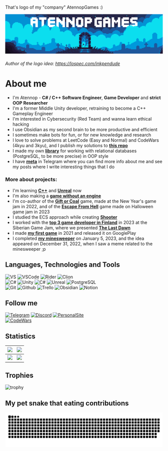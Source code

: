 That's logo of my "company" AtennopGames :)

[![Header](https://github.com/Atennop1/Atennop1/blob/main/assets/logo.png)]()
###### Author of the logo idea: https://lospec.com/inkpendude
 
# **About me**
- I'm Atennop - **C# / C++ Software Engineer**, **Game Developer** and **strict OOP Researcher**
- I'm a former Middle Unity developer, retraining to become a C++ Gameplay Engineer
- I'm interested in Cybersecurity (Red Team) and wanna learn ethical hacking
- I use Obsidian as my second brain to be more productive and efficient
- I sometimes make bots for fun, or for new knowledge and research
- I love to solve problems at LeetCode (Easy and Normal) and CodeWars (4kyu and 3kyu), and I publish my solutions to [**this repo**](https://github.com/Atennop1/CodeProblemsSolutions)
- I made my own [**library**](https://github.com/Atennop1/Relational-Databases-Via-OOP) for working with relational databases (PostgreSQL, to be more precise) in OOP style
- I have [**meta**](https://t.me/atennopmeta) in Telegram where you can find more info about me and see my posts where I write interesting things that I do

### More about projects:
- I'm learning [**C++**](https://github.com/Atennop1/StephenPrataSolutions) and [**Unreal**](https://github.com/Atennop1/UnrealLearning) now
- I'm also making a [**game without an engine**](https://github.com/Atennop1/ArkanoidWithoutAnEngine)
- I'm co-author of the [**Gift or Coal**](https://github.com/Funny-Monkeys/Gift-or-Coal) game, made at the New Year's game jam in 2022, and of the [**Escape From Hell**](https://github.com/GigaOrts/Halloween) game made on Halloween game jam in 2023
- I studied the ECS approach while creating [**Shooter**](https://github.com/Atennop1/ECS-Shooter)
- I worked with the [**top 3 game developer in Finland**](https://www.youtube.com/@littenchar) in 2023 at the Siberian Game Jam, where we presented [**The Last Dawn**](https://thebloka.itch.io/the-last-dawn)
- I made [**my first game**](https://github.com/Atennop1/SavannaSprint) in 2021 and released it on GooglePlay
- I completed [**my minesweeper**](https://github.com/Atennop1/Minesweeper) on January 5, 2023, and the idea appeared on December 31, 2022, when I saw a meme related to the minesweeper ;p

## **Languages, Technologies and Tools**
![VS](https://img.shields.io/badge/VS-000000.svg?style=for-the-badge&logo=visual-studio&logoColor=purple&color=black)
![VSCode](https://img.shields.io/badge/VSCode-000000.svg?style=for-the-badge&logo=visual-studio-code&logoColor=blue&color=black)
![Rider](https://img.shields.io/badge/Rider-000000.svg?style=for-the-badge&logo=Rider&logoColor=crimson&color=black)
![Clion](https://img.shields.io/badge/CLion-000000.svg?style=for-the-badge&logo=CLion&logoColor=blue&color=black)
<br>![C#](https://img.shields.io/badge/-C%23-090900?style=for-the-badge&logo=csharp&logoColor=purple&color=black)
![Unity](https://img.shields.io/badge/-Unity-090900?style=for-the-badge&logo=unity&color=black)
![C#](https://img.shields.io/badge/-C%2B%2B-090900?style=for-the-badge&logo=C%2B%2B&logoColor=blue&color=black)
![Unreal](https://img.shields.io/badge/-Unreal-090900?style=for-the-badge&logo=unrealengine&color=black)
![PostgreSQL](https://img.shields.io/badge/PostgreSQL-000000.svg?style=for-the-badge&logo=postgresql&logoColor=blue&color=black)
<br>![Git](https://img.shields.io/badge/Git-000000.svg?style=for-the-badge&logo=Git&logoColor=red&color=black)
![Github](https://img.shields.io/badge/GitHub-000000.svg?style=for-the-badge&logo=GitHub&logoColor=white&color=black)
![Trello](https://img.shields.io/badge/Trello-000000.svg?style=for-the-badge&logo=Trello&logoColor=blue&color=black)
![Obsidian](https://img.shields.io/badge/Obsidian-000000.svg?style=for-the-badge&logo=Obsidian&logoColor=purple&color=black)
![Notion](https://img.shields.io/badge/Notion-000000.svg?style=for-the-badge&logo=Notion&logoColor=white&color=black)

## **Follow me**
[![Telegram](https://img.shields.io/badge/Telegram-000000.svg?style=for-the-badge&logo=Telegram&color=black)](https://t.me/atennopmeta)
[![Discord](https://img.shields.io/badge/Discord-000000.svg?style=for-the-badge&logo=Discord&color=black)](https://discordapp.com/users/837023021487226910/)
[![PersonalSite](https://img.shields.io/badge/website-000000.svg?style=for-the-badge&logo=About.me&color=black)](https://atennop.ru)
<br>[![CodeWars](https://www.codewars.com/users/Atennop/badges/large)](https://www.codewars.com/users/Atennop)

## **Statistics**
| <img src="https://streak-stats.demolab.com/?user=Atennop1&theme=tokyonight"> | <img src="https://github-readme-stats-sigma-five.vercel.app/api?username=Atennop1&count_private=true&show_icons=true&theme=tokyonight"> |
| :---: | --- |
| <img src="https://github-readme-stats-sigma-five.vercel.app/api/top-langs/?username=Atennop1&layout=compact&theme=tokyonight"> | <img src="https://github-readme-stats.vercel.app/api/wakatime?username=atennop&layout=compact&theme=tokyonight"> |

## **Trophies**
![trophy](https://github-profile-trophy.vercel.app/?username=Atennop1&theme=tokyonight&no-frame=true&column=6&row=1)

## My pet snake that eating contributions
![Snake](https://github.com/Atennop1/Atennop1/blob/output/github-contribution-grid-snake-dark.svg)
